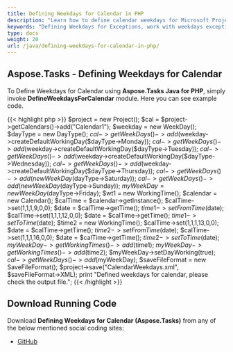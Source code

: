```yaml
---
title: Defining Weekdays for Calendar in PHP
description: "Learn how to define calendar weekdays for Microsoft Project (MPP/XML) projects using Aspose.Tasks Java for PHP."
keywords: "Defining Weekdays for Exceptions, work with weekdays exceptions, weekday calendar exception, Aspose.Tasks, Java, PHP"
type: docs
weight: 20
url: /java/defining-weekdays-for-calendar-in-php/
---
```


## **Aspose.Tasks - Defining Weekdays for Calendar**
To Define Weekdays for Calendar using **Aspose.Tasks Java for PHP**, simply invoke **DefineWeekdaysForCalendar** module. Here you can see example code.

{{< highlight php >}}
$project = new Project();
$cal = $project->getCalendars()->add("Calendar1");
$weekday = new WeekDay();
$dayType = new DayType();
$cal->getWeekDays()->add($weekday->createDefaultWorkingDay($dayType->Monday));
$cal->getWeekDays()->add($weekday->createDefaultWorkingDay($dayType->Tuesday));
$cal->getWeekDays()->add($weekday->createDefaultWorkingDay($dayType->Wednesday));
$cal->getWeekDays()->add($weekday->createDefaultWorkingDay($dayType->Thursday));
$cal->getWeekDays()->add(new WeekDay($dayType->Saturday));
$cal->getWeekDays()->add(new WeekDay($dayType->Sunday));
$myWeekDay = new WeekDay($dayType->Friday);
$wt1 = new WorkingTime();
$calendar = new Calendar();
$calTime = $calendar->getInstance();
$calTime->set(1,1,1,9,0,0);
$date = $calTime->getTime();
$time1->setFromTime($date);
$calTime->set(1,1,1,12,0,0);
$date = $calTime->getTime();
$time1->setToTime($date);
$time2 = new WorkingTime();
$calTime->set(1,1,1,13,0,0);
$date = $calTime->getTime();
$time2->setFromTime($date);
$calTime->set(1,1,1,16,0,0);
$date = $calTime->getTime();
$time2->setToTime($date);
$myWeekDay->getWorkingTimes()->add($time1);
$myWeekDay->getWorkingTimes()->add($time2);
$myWeekDay->setDayWorking(true);
$cal->getWeekDays()->add($myWeekDay);
$saveFileFormat = new SaveFileFormat();
$project->save("CalendarWeekdays.xml", $saveFileFormat->XML);
print "Defined weekdays for calendar, please check the output file.";
{{< /highlight >}}

## **Download Running Code**
Download **Defining Weekdays for Calendar (Aspose.Tasks)** from any of the below mentioned social coding sites:

- [GitHub](https://github.com/aspose-tasks/Aspose.Tasks-for-Java/blob/master/Plugins/Aspose_Tasks_Java_for_PHP/src/aspose/tasks/WorkingWithCalendars/DefineWeekdaysForCalendar.php)

